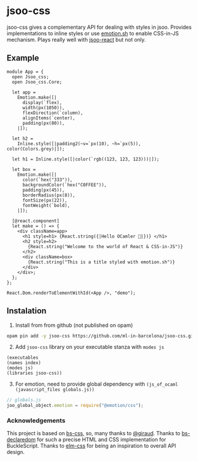 # jsoo-css

jsoo-css gives a complementary API for dealing with styles in jsoo. Provides implementations to inline styles or use [emotion.sh](https://emotion.sh) to enable CSS-in-JS mechanism. Plays really well with [jsoo-react](https://github.com/ml-in-barcelona/jsoo-react) but not only.

## Example

```reason
module App = {
  open Jsoo_css;
  open Jsoo_css.Core;

  let app =
    Emotion.make([|
      display(`flex),
      width(px(1050)),
      flexDirection(`column),
      alignItems(`center),
      padding(px(80)),
    |]);

  let h2 =
    Inline.style([|padding2(~v=`px(10), ~h=`px(5)), color(Colors.grey)|]);

  let h1 = Inline.style([|color(`rgb((123, 123, 123)))|]);

  let box =
    Emotion.make([|
      color(`hex("333")),
      backgroundColor(`hex("C0FFEE")),
      padding(px(45)),
      borderRadius(px(8)),
      fontSize(px(22)),
      fontWeight(`bold),
    |]);

  [@react.component]
  let make = () => {
    <div className=app>
      <h1 style=h1> {React.string({|Hello OCamler 🐫|})} </h1>
      <h2 style=h2>
        {React.string("Welcome to the world of React & CSS-in-JS")}
      </h2>
      <div className=box>
        {React.string("This is a title styled with emotion.sh")}
      </div>
    </div>;
  };
};

React.Dom.renderToElementWithId(<App />, "demo");
```

## Instalation

1. Install from from github (not published on opam)

```sh
opam pin add -y jsoo-css https://github.com/ml-in-barcelona/jsoo-css.git
```

2. Add `jsoo-css` library on your executable stanza with `modes js`

```dune
(executables
(names index)
(modes js)
(libraries jsoo-css))
```

3. For emotion, need to provide global dependency with `(js_of_ocaml (javascript_files globals.js))`

```js
// globals.js
joo_global_object.emotion = require("@emotion/css");
```

### Acknowledgements

This project is based on [bs-css](https://github.com/reasonml-labs/bs-css), so, many thanks to [@giraud](https://github.com/giraud).
Thanks to [bs-declaredom](https://github.com/Risto-Stevcev/bs-declaredom) for such a precise HTML and CSS implementation for BuckleScript.
Thanks to [elm-css](https://github.com/rtfeldman/elm-css) for being an inspiration to overall API design.
